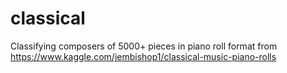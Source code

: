# classical
Classifying composers of 5000+ pieces in piano roll format from https://www.kaggle.com/jembishop1/classical-music-piano-rolls
